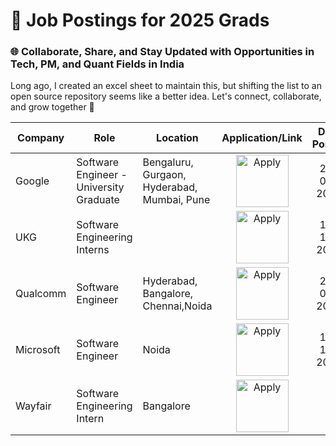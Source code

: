 # 🎯 Job Postings for 2025 Grads
### 🌐 Collaborate, Share, and Stay Updated with Opportunities in Tech, PM, and Quant Fields in India

Long ago, I created an excel sheet to maintain this, but shifting the list to an open source repository seems like a better idea. Let's connect, collaborate, and grow together 🚀

| Company | Role | Location | Application/Link | Date Posted | Specific Criteria |
| --- | --- | --- | :---: | :---: | :---: |
| Google | Software Engineer - University Graduate | Bengaluru, Gurgaon, Hyderabad, Mumbai, Pune | <a  href="https://www.google.com/about/careers/applications/jobs/results/123826017989993158-software-engineer-university-graduate-2025" ><img src="https://i.imgur.com/w6lyvuC.png" width="84" alt="Apply"></a> | 22-06-2024 | N/A |
| UKG | Software Engineering Interns | | <a  href="https://docs.google.com/forms/d/e/1FAIpQLSdnhRqbFCCEzdAMrR-1uRVOat0Rr67ncYiiJ8N4w89XEaMixQ/viewform?pli=1" ><img src="https://i.imgur.com/w6lyvuC.png" width="84" alt="Apply"></a> | 15-10-2024 | Women Only |
| Qualcomm | Software Engineer | Hyderabad, Bangalore, Chennai,Noida | <a  href="https://careers.qualcomm.com/careers/job/446700567694-2025-campus-hire-engineer-sw-hyderabad-telangana-india?domain=qualcomm.com" ><img src="https://i.imgur.com/w6lyvuC.png" width="84" alt="Apply"></a> | 29-09-2024 | N/A |
| Microsoft | Software Engineer | Noida | <a  href="https://jobs.careers.microsoft.com/us/en/job/1772919/Software-Engineer" ><img src="https://i.imgur.com/w6lyvuC.png" width="84" alt="Apply"></a> | 16-10-2024 | N/A |
| Wayfair | Software Engineering Intern | Bangalore | <a  href="https://www.wayfair.com/careers/job/2025---software-engineering-intern-%286-month%29---bangalore-%28on-site%29/7699891002/apply?xhprof_profile=true" ><img src="https://i.imgur.com/w6lyvuC.png" width="84" alt="Apply"></a> | | N/A |
